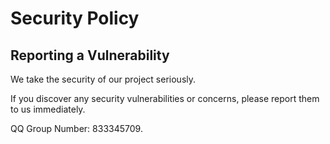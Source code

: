 # Security Policy

## Reporting a Vulnerability

We take the security of our project seriously.

If you discover any security vulnerabilities or concerns, please report them to us immediately. 

QQ Group Number: 833345709.



